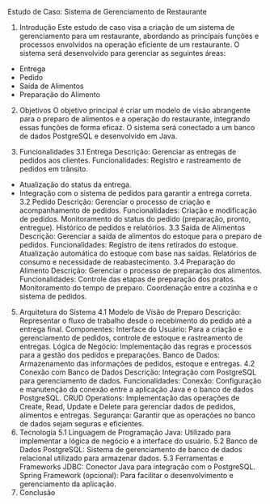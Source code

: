 Estudo de Caso: Sistema de Gerenciamento de Restaurante
1. Introdução
Este estudo de caso visa a criação de um sistema de gerenciamento para um restaurante, abordando as principais funções e processos envolvidos na operação eficiente de um restaurante. O sistema será desenvolvido para gerenciar as seguintes áreas:

* Entrega
* Pedido
* Saída de Alimentos
* Preparação do Alimento

2. Objetivos
O objetivo principal é criar um modelo de visão abrangente para o preparo de alimentos e a operação do restaurante, integrando essas funções de forma eficaz. O sistema será conectado a um banco de dados PostgreSQL e desenvolvido em Java.

3. Funcionalidades
3.1 Entrega
Descrição: Gerenciar as entregas de pedidos aos clientes.
  Funcionalidades:
  Registro e rastreamento de pedidos em trânsito.
* Atualização do status da entrega.
* Integração com o sistema de pedidos para garantir a entrega correta.
3.2 Pedido
Descrição: Gerenciar o processo de criação e acompanhamento de pedidos.
Funcionalidades:
Criação e modificação de pedidos.
Monitoramento do status do pedido (preparação, pronto, entregue).
Histórico de pedidos e relatórios.
3.3 Saída de Alimentos
Descrição: Gerenciar a saída de alimentos do estoque para o preparo de pedidos.
Funcionalidades:
Registro de itens retirados do estoque.
Atualização automática do estoque com base nas saídas.
Relatórios de consumo e necessidade de reabastecimento.
3.4 Preparação do Alimento
Descrição: Gerenciar o processo de preparação dos alimentos.
Funcionalidades:
Controle das etapas de preparação dos pratos.
Monitoramento do tempo de preparo.
Coordenação entre a cozinha e o sistema de pedidos.
5. Arquitetura do Sistema
4.1 Modelo de Visão de Preparo
Descrição: Representar o fluxo de trabalho desde o recebimento do pedido até a entrega final.
Componentes:
Interface do Usuário: Para a criação e gerenciamento de pedidos, controle de estoque e rastreamento de entregas.
Lógica de Negócio: Implementação das regras e processos para a gestão dos pedidos e preparações.
Banco de Dados: Armazenamento das informações de pedidos, estoque e entregas.
4.2 Conexão com Banco de Dados
Descrição: Integração com PostgreSQL para gerenciamento de dados.
Funcionalidades:
Conexão: Configuração e manutenção da conexão entre a aplicação Java e o banco de dados PostgreSQL.
CRUD Operations: Implementação das operações de Create, Read, Update e Delete para gerenciar dados de pedidos, alimentos e entregas.
Segurança: Garantir que as operações no banco de dados sejam seguras e eficientes.
6. Tecnologia
5.1 Linguagem de Programação
Java: Utilizado para implementar a lógica de negócio e a interface do usuário.
5.2 Banco de Dados
PostgreSQL: Sistema de gerenciamento de banco de dados relacional utilizado para armazenar dados.
5.3 Ferramentas e Frameworks
JDBC: Conector Java para integração com o PostgreSQL.
Spring Framework (opcional): Para facilitar o desenvolvimento e gerenciamento da aplicação.
7.  Conclusão
